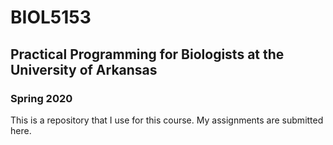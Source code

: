 # BIOL5153

## Practical Programming for Biologists at the University of Arkansas
### Spring 2020

This is a repository that I use for this course. My assignments are submitted here. 
